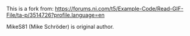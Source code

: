 This is a fork from:
https://forums.ni.com/t5/Example-Code/Read-GIF-File/ta-p/3514726?profile.language=en

MikeS81 (Mike Schröder) is original author.




